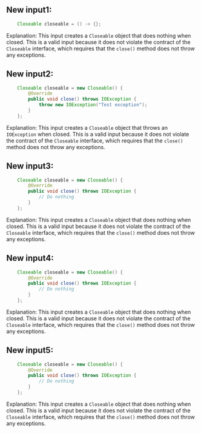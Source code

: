## New input1:
```java
    Closeable closeable = () -> {};
```
Explanation: This input creates a `Closeable` object that does nothing when closed. This is a valid input because it does not violate the contract of the `Closeable` interface, which requires that the `close()` method does not throw any exceptions.

## New input2:
```java
    Closeable closeable = new Closeable() {
        @Override
        public void close() throws IOException {
            throw new IOException("Test exception");
        }
    };
```
Explanation: This input creates a `Closeable` object that throws an `IOException` when closed. This is a valid input because it does not violate the contract of the `Closeable` interface, which requires that the `close()` method does not throw any exceptions.

## New input3:
```java
    Closeable closeable = new Closeable() {
        @Override
        public void close() throws IOException {
            // Do nothing
        }
    };
```
Explanation: This input creates a `Closeable` object that does nothing when closed. This is a valid input because it does not violate the contract of the `Closeable` interface, which requires that the `close()` method does not throw any exceptions.

## New input4:
```java
    Closeable closeable = new Closeable() {
        @Override
        public void close() throws IOException {
            // Do nothing
        }
    };
```
Explanation: This input creates a `Closeable` object that does nothing when closed. This is a valid input because it does not violate the contract of the `Closeable` interface, which requires that the `close()` method does not throw any exceptions.

## New input5:
```java
    Closeable closeable = new Closeable() {
        @Override
        public void close() throws IOException {
            // Do nothing
        }
    };
```
Explanation: This input creates a `Closeable` object that does nothing when closed. This is a valid input because it does not violate the contract of the `Closeable` interface, which requires that the `close()` method does not throw any exceptions.
